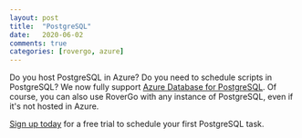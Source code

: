 ```yaml
---
layout: post
title:  "PostgreSQL"
date:   2020-06-02
comments: true
categories: [rovergo, azure]
---
```


Do you host PostgreSQL in Azure? Do you need to schedule scripts in PostgreSQL? We now fully support [Azure Database for PostgreSQL](https://azure.microsoft.com/en-us/services/postgresql/). Of course, you can also use RoverGo with any instance of PostgreSQL, even if it's not hosted in Azure.

[Sign up today]({{site.rovergo_portal}}/Account/Register) for a free trial to schedule your first PostgreSQL task.
